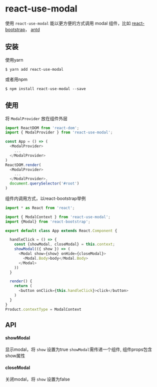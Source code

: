 # react-use-modal

使用 `react-use-modal` 能以更方便的方式调用 modal 组件，比如 [react-bootstrap](https://react-bootstrap.github.io/components/modal/)， [antd](https://github.com/ant-design/ant-design)

## 安装

使用yarn
```
$ yarn add react-use-modal
```
或者用npm
```
$ npm install react-use-modal --save
```

## 使用

将 `ModalProvider` 放在组件外层
```js
import ReactDOM from 'react-dom';
import { ModalProvider } from 'react-use-modal';

const App = () => (
  <ModalProvider>
    ...
  </ModalProvider>
)
ReactDOM.render(
  <ModalProvider>
    ...
  </ModalProvider>,
  document.querySelector('#root')
)
```
组件内调用方式，以react-bootstrap举例
```js
import * as React from 'react';

import { ModalContext } from 'react-use-modal';
import {Modal} from 'react-bootstrap';

export default class App extends React.Component {

  handleClick = () => {
    const {showModal, closeModal} = this.context;
    showModal(({ show }) => (
      <Modal show={show} onHide={closeModal}>
        <Modal.Body>body</Modal.Body>
      </Modal>
    ))
  }

  render() {
    return (
      <button onClick={this.handleClick}>click</button>
    )
  }
}
Product.contextType = ModalContext
```

## API

#### showModal
显示modal，将 `show` 设置为true
`showModal`需传递一个组件, 组件props包含show属性

#### closeModal
关闭modal，将 `show` 设置为false
